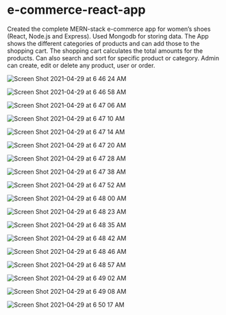 # e-commerce-react-app


Created the complete MERN-stack e-commerce app for women’s shoes (React, Node.js and Express). Used Mongodb for storing data.
The App shows the different categories of products and can add those to the shopping cart.
The shopping cart calculates the total amounts for the products. 
Can also search and sort for specific product or category. Admin can create, edit or delete any product, user or order.




![Screen Shot 2021-04-29 at 6 46 24 AM](https://user-images.githubusercontent.com/33275787/116546012-23562480-a8bf-11eb-9986-9fe699f2c6af.png)



![Screen Shot 2021-04-29 at 6 46 58 AM](https://user-images.githubusercontent.com/33275787/116546014-23562480-a8bf-11eb-83da-e1963f9f48ae.png)



![Screen Shot 2021-04-29 at 6 47 06 AM](https://user-images.githubusercontent.com/33275787/116546016-23eebb00-a8bf-11eb-8469-3c4621a216ac.png)



![Screen Shot 2021-04-29 at 6 47 10 AM](https://user-images.githubusercontent.com/33275787/116546018-23eebb00-a8bf-11eb-8333-c4fe8f01075b.png)



![Screen Shot 2021-04-29 at 6 47 14 AM](https://user-images.githubusercontent.com/33275787/116546019-23eebb00-a8bf-11eb-9bfd-e87f3d20bd02.png)



![Screen Shot 2021-04-29 at 6 47 20 AM](https://user-images.githubusercontent.com/33275787/116546021-24875180-a8bf-11eb-91e4-c0cb3d2b0917.png)



![Screen Shot 2021-04-29 at 6 47 28 AM](https://user-images.githubusercontent.com/33275787/116546023-24875180-a8bf-11eb-9cba-b30a7e57a35f.png)



![Screen Shot 2021-04-29 at 6 47 38 AM](https://user-images.githubusercontent.com/33275787/116546024-24875180-a8bf-11eb-8b3a-10a756b9da11.png)



![Screen Shot 2021-04-29 at 6 47 52 AM](https://user-images.githubusercontent.com/33275787/116546025-251fe800-a8bf-11eb-9c84-7ac0d29c7aad.png)



![Screen Shot 2021-04-29 at 6 48 00 AM](https://user-images.githubusercontent.com/33275787/116546027-251fe800-a8bf-11eb-93b4-5550f1db909e.png)



![Screen Shot 2021-04-29 at 6 48 23 AM](https://user-images.githubusercontent.com/33275787/116546028-251fe800-a8bf-11eb-9f0a-bb69d7f25145.png)



![Screen Shot 2021-04-29 at 6 48 35 AM](https://user-images.githubusercontent.com/33275787/116546033-25b87e80-a8bf-11eb-9577-63ac5712c9ee.png)



![Screen Shot 2021-04-29 at 6 48 42 AM](https://user-images.githubusercontent.com/33275787/116546034-25b87e80-a8bf-11eb-9eb4-9a8d0e0eb9d3.png)



![Screen Shot 2021-04-29 at 6 48 46 AM](https://user-images.githubusercontent.com/33275787/116546036-25b87e80-a8bf-11eb-9c24-2c0896720222.png)



![Screen Shot 2021-04-29 at 6 48 57 AM](https://user-images.githubusercontent.com/33275787/116546040-26511500-a8bf-11eb-8ec4-ff462c47213b.png)



![Screen Shot 2021-04-29 at 6 49 02 AM](https://user-images.githubusercontent.com/33275787/116546042-26511500-a8bf-11eb-87d0-4ae2da2220a3.png)



![Screen Shot 2021-04-29 at 6 49 08 AM](https://user-images.githubusercontent.com/33275787/116546043-26e9ab80-a8bf-11eb-96e2-5d1cf82f1aeb.png)



![Screen Shot 2021-04-29 at 6 50 17 AM](https://user-images.githubusercontent.com/33275787/116546044-26e9ab80-a8bf-11eb-9663-1eba8206256d.png)
